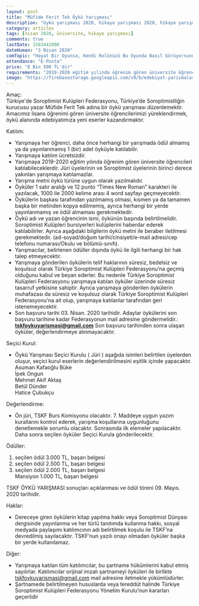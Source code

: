 ```yaml
---
layout: post
title: "Müfide Ferit Tek Öykü Yarışması"
description: "öykü yarışması 2020, hikaye yarışması 2020, hikaye yarışmaları, öykü yarışmaları"
category: articles
tags: [nisan 2020, üniversite, hikaye yarışması]
comments: true
lastDate: 1583442000
dateHuman: "3 Nisan 2020"
comTopic: "Hayat Bir Oyunsa, Kendi Rolünüzü Bu Oyunda Nasıl Görüyorsunuz?"
attendance: "E-Posta"
price: "8 Bin 500 TL'dir"
requirements: "2019-2020 eğitim yılında öğrenim gören üniversite öğrencileri katılabilecekler"
image: "https://firebasestorage.googleapis.com/v0/b/edebiyat-yarismalari.appspot.com/o/m%C3%BCfide-ferit-tek-%C3%B6yk%C3%BC-yar%C4%B1%C5%9Fmas%C4%B1.jpg?alt=media&token=ead4c1f2-c799-4dc3-8655-55a20ebbcbde"
---
```


Amaç:  
Türkiye'de Soroptimist Kulüpleri Federasyonu, Türkiye’de Soroptimistliğin kurucusu yazar Müfide Ferit Tek adına bir öykü yarışması düzenlemektir. Amacımız lisans öğrenimi gören üniversite öğrencilerimizi yüreklendirmek, öykü alanında edebiyatımıza yeni eserler kazandırmaktır.

Katılım:  
- Yarışmaya her öğrenci, daha önce herhangi bir yarışmada ödül almamış ya da yayınlanmamış 1 (bir) adet öyküyle katılabilir.
- Yarışmaya katılım ücretsizdir.
- Yarışmaya 2019-2020 eğitim yılında öğrenim gören üniversite öğrencileri katılabileceklerdir. Jüri üyelerinin ve Soroptimist üyelerinin birinci derece yakınları yarışmaya katılamazlar.
- Yarışma metni öykü türüne uygun olarak yazılmalıdır.
- Öyküler 1 satır aralığı ve 12 punto “Times New Roman” karakteri ile yazılacak, 1000 ile 2000 kelime arası 4 word sayfayı geçmeyecektir.
- Öykülerin başkası tarafından yazılmamış olması, kısmen ya da tamamen başka bir metinden kopya edilmemiş, ayrıca herhangi bir yerde yayınlanmamış ve ödül almaması gerekmektedir.
- Öykü adı ve yazan öğrencinin ismi, öykünün başında belirtilmelidir. Soroptimist Kulüpleri bursiyerleri kulüplerini haberdar ederek katılabilirler. Ayrıca aşağıdaki bilgilerin öykü metni ile beraber iletilmesi gerekmektedir.
(ad-soyad/doğum tarihi/cinsiyeti/e-mail adresi/cep telefonu numarası/Okulu ve bölümü-sınıfı).
- Yarışmacılar, belirlenen ödüller dışında öykü ile ilgili herhangi bir hak talep etmeyecektir.
- Yarışmaya gönderilen öykülerin telif haklarının süresiz, bedelsiz ve koşulsuz olarak Türkiye Soroptimist Kulüpleri Federasyonu’na geçmiş olduğunu kabul ve beyan ederler. Bu nedenle Türkiye Soroptimist Kulüpleri Federasyonu yarışmaya katılan öyküler üzerinde süresiz tasarruf yetkisine sahiptir. Ayrıca yarışmaya gönderilen öykülerin muhafazası da süresiz ve koşulsuz olarak Türkiye Soroptimist Kulüpleri Federasyonu’na ait olup, yarışmaya katılanlar tarafından geri istenemeyecektir.
- Son başvuru tarihi 03. Nisan. 2020 tarihidir. Adaylar öykülerini son başvuru tarihine kadar Federasyonun mail adresine göndermelidir.: **tskfoykuyarismasi@gmail.com**
Son başvuru tarihinden sonra ulaşan öyküler, değerlendirmeye alınmayacaktır.

Seçici Kurul:  
- Öykü Yarışması Seçici Kurulu ( Jüri ) aşağıda isimleri belirtilen üyelerden oluşur, seçici kurul eserlerin değerlendirilmesini eşitlik içinde yapacaktır.
Asuman Kafaoğlu Büke  
İpek Ongun  
Mehmet Akif Aktaş  
Betül Dünder  
Hatice Çubukçu  

Değerlendirme:  
- Ön jüri, TSKF Burs Komisyonu olacaktır. 7. Maddeye uygun yazım kurallarını kontrol ederek, yarışma koşullarına uygunluğunu denetlemekle sorumlu olacaktır. Sonrasında ilk elemeler yapılacaktır. Daha sonra seçilen öyküler Seçici Kurula gönderilecektir.

Ödüller:  
1. seçilen ödül 3.000 TL, başarı belgesi  
2. seçilen ödül 2.500 TL, başarı belgesi  
3. seçilen ödül 2.000 TL, başarı belgesi  
Mansiyon 1.000 TL, başarı belgesi  

TSKF ÖYKÜ YARIŞMASI sonuçları açıklanması ve ödül töreni 09. Mayıs. 2020 tarihidir.

Haklar:  
- Dereceye giren öykülerin kitap yapılma hakkı veya Soroptimist Dünyası dergisinde yayınlanma ve her türlü tanıtımda kullanma hakkı, sosyal medyada paylaşımı katılımcının adı belirtilmek koşulu ile TSKF’na devredilmiş sayılacaktır. TSKF’nun yazılı onayı olmadan öyküler başka bir yerde kullanılamaz.

Diğer:  
- Yarışmaya katılan tüm katılımcılar, bu şartname hükümlerini kabul etmiş sayılırlar. Katılımcılar orijinal imzalı şartnameyi öyküleri ile birlikte tskfoykuyarismasi@gmail.com mail adresine iletmekle yükümlüdürler.
- Şartnamede belirtilmeyen hususlarda veya tereddüt halinde Türkiye Soroptimist Kulüpleri Federasyonu Yönetim Kurulu’nun kararları geçerlidir